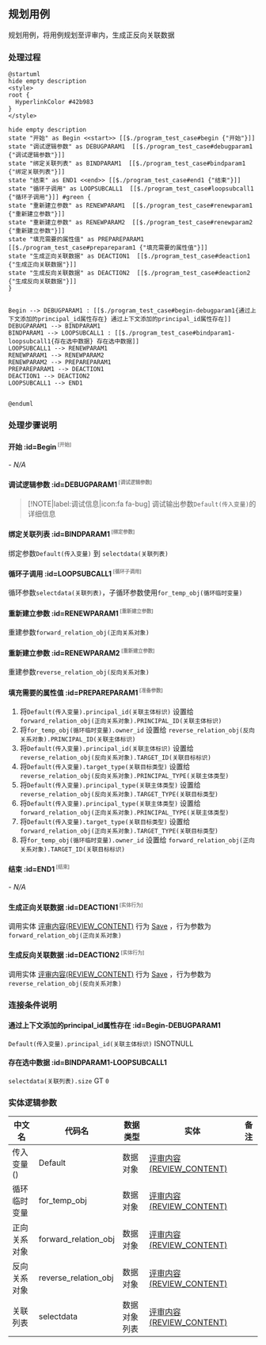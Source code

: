 ## 规划用例 <!-- {docsify-ignore-all} -->

   规划用例，将用例规划至评审内，生成正反向关联数据

### 处理过程

```plantuml
@startuml
hide empty description
<style>
root {
  HyperlinkColor #42b983
}
</style>

hide empty description
state "开始" as Begin <<start>> [[$./program_test_case#begin {"开始"}]]
state "调试逻辑参数" as DEBUGPARAM1  [[$./program_test_case#debugparam1 {"调试逻辑参数"}]]
state "绑定关联列表" as BINDPARAM1  [[$./program_test_case#bindparam1 {"绑定关联列表"}]]
state "结束" as END1 <<end>> [[$./program_test_case#end1 {"结束"}]]
state "循环子调用" as LOOPSUBCALL1  [[$./program_test_case#loopsubcall1 {"循环子调用"}]] #green {
state "重新建立参数" as RENEWPARAM1  [[$./program_test_case#renewparam1 {"重新建立参数"}]]
state "重新建立参数" as RENEWPARAM2  [[$./program_test_case#renewparam2 {"重新建立参数"}]]
state "填充需要的属性值" as PREPAREPARAM1  [[$./program_test_case#prepareparam1 {"填充需要的属性值"}]]
state "生成正向关联数据" as DEACTION1  [[$./program_test_case#deaction1 {"生成正向关联数据"}]]
state "生成反向关联数据" as DEACTION2  [[$./program_test_case#deaction2 {"生成反向关联数据"}]]
}


Begin --> DEBUGPARAM1 : [[$./program_test_case#begin-debugparam1{通过上下文添加的principal_id属性存在} 通过上下文添加的principal_id属性存在]]
DEBUGPARAM1 --> BINDPARAM1
BINDPARAM1 --> LOOPSUBCALL1 : [[$./program_test_case#bindparam1-loopsubcall1{存在选中数据} 存在选中数据]]
LOOPSUBCALL1 --> RENEWPARAM1
RENEWPARAM1 --> RENEWPARAM2
RENEWPARAM2 --> PREPAREPARAM1
PREPAREPARAM1 --> DEACTION1
DEACTION1 --> DEACTION2
LOOPSUBCALL1 --> END1


@enduml
```


### 处理步骤说明

#### 开始 :id=Begin<sup class="footnote-symbol"> <font color=gray size=1>[开始]</font></sup>



*- N/A*
#### 调试逻辑参数 :id=DEBUGPARAM1<sup class="footnote-symbol"> <font color=gray size=1>[调试逻辑参数]</font></sup>



> [!NOTE|label:调试信息|icon:fa fa-bug]
> 调试输出参数`Default(传入变量)`的详细信息


#### 绑定关联列表 :id=BINDPARAM1<sup class="footnote-symbol"> <font color=gray size=1>[绑定参数]</font></sup>



绑定参数`Default(传入变量)` 到 `selectdata(关联列表)`
#### 循环子调用 :id=LOOPSUBCALL1<sup class="footnote-symbol"> <font color=gray size=1>[循环子调用]</font></sup>



循环参数`selectdata(关联列表)`，子循环参数使用`for_temp_obj(循环临时变量)`
#### 重新建立参数 :id=RENEWPARAM1<sup class="footnote-symbol"> <font color=gray size=1>[重新建立参数]</font></sup>



重建参数```forward_relation_obj(正向关系对象)```
#### 重新建立参数 :id=RENEWPARAM2<sup class="footnote-symbol"> <font color=gray size=1>[重新建立参数]</font></sup>



重建参数```reverse_relation_obj(反向关系对象)```
#### 填充需要的属性值 :id=PREPAREPARAM1<sup class="footnote-symbol"> <font color=gray size=1>[准备参数]</font></sup>



1. 将`Default(传入变量).principal_id(关联主体标识)` 设置给  `forward_relation_obj(正向关系对象).PRINCIPAL_ID(关联主体标识)`
2. 将`for_temp_obj(循环临时变量).owner_id` 设置给  `reverse_relation_obj(反向关系对象).PRINCIPAL_ID(关联主体标识)`
3. 将`Default(传入变量).principal_id(关联主体标识)` 设置给  `reverse_relation_obj(反向关系对象).TARGET_ID(关联目标标识)`
4. 将`Default(传入变量).target_type(关联目标类型)` 设置给  `reverse_relation_obj(反向关系对象).PRINCIPAL_TYPE(关联主体类型)`
5. 将`Default(传入变量).principal_type(关联主体类型)` 设置给  `reverse_relation_obj(反向关系对象).TARGET_TYPE(关联目标类型)`
6. 将`Default(传入变量).principal_type(关联主体类型)` 设置给  `forward_relation_obj(正向关系对象).PRINCIPAL_TYPE(关联主体类型)`
7. 将`Default(传入变量).target_type(关联目标类型)` 设置给  `forward_relation_obj(正向关系对象).TARGET_TYPE(关联目标类型)`
8. 将`for_temp_obj(循环临时变量).owner_id` 设置给  `forward_relation_obj(正向关系对象).TARGET_ID(关联目标标识)`

#### 结束 :id=END1<sup class="footnote-symbol"> <font color=gray size=1>[结束]</font></sup>



*- N/A*

#### 生成正向关联数据 :id=DEACTION1<sup class="footnote-symbol"> <font color=gray size=1>[实体行为]</font></sup>



调用实体 [评审内容(REVIEW_CONTENT)](module/TestMgmt/review_content.md) 行为 [Save](module/TestMgmt/review_content#行为) ，行为参数为`forward_relation_obj(正向关系对象)`

#### 生成反向关联数据 :id=DEACTION2<sup class="footnote-symbol"> <font color=gray size=1>[实体行为]</font></sup>



调用实体 [评审内容(REVIEW_CONTENT)](module/TestMgmt/review_content.md) 行为 [Save](module/TestMgmt/review_content#行为) ，行为参数为`reverse_relation_obj(反向关系对象)`


### 连接条件说明
#### 通过上下文添加的principal_id属性存在 :id=Begin-DEBUGPARAM1

`Default(传入变量).principal_id(关联主体标识)` ISNOTNULL
#### 存在选中数据 :id=BINDPARAM1-LOOPSUBCALL1

`selectdata(关联列表).size` GT `0`


### 实体逻辑参数

|    中文名   |    代码名    |  数据类型    |  实体   |备注 |
| --------| --------| -------- | -------- | --------   |
|传入变量(<i class="fa fa-check"/></i>)|Default|数据对象|[评审内容(REVIEW_CONTENT)](module/TestMgmt/review_content.md)||
|循环临时变量|for_temp_obj|数据对象|[评审内容(REVIEW_CONTENT)](module/TestMgmt/review_content.md)||
|正向关系对象|forward_relation_obj|数据对象|[评审内容(REVIEW_CONTENT)](module/TestMgmt/review_content.md)||
|反向关系对象|reverse_relation_obj|数据对象|[评审内容(REVIEW_CONTENT)](module/TestMgmt/review_content.md)||
|关联列表|selectdata|数据对象列表|[评审内容(REVIEW_CONTENT)](module/TestMgmt/review_content.md)||

